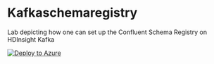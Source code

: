 # Kafkaschemaregistry
Lab depicting how one can set up the Confluent Schema Registry on HDInsight Kafka 

[![Deploy to Azure](https://aka.ms/deploytoazurebutton)](
https://portal.azure.com/#create/Microsoft.Template/uri/https%3A%2F%2Fgithub.com%2Farnabganguly%2FKafkaschemaregistry%2Fmaster%2Fazuredeploy.json
)


<!--stackedit_data:
eyJoaXN0b3J5IjpbLTEyNjY3NzA1MjUsMTQ5MTUzNjYxLDY1NT
gzMTk0OSw4NTIzMDE0NTUsMjcwNTM5NjY5XX0=
-->